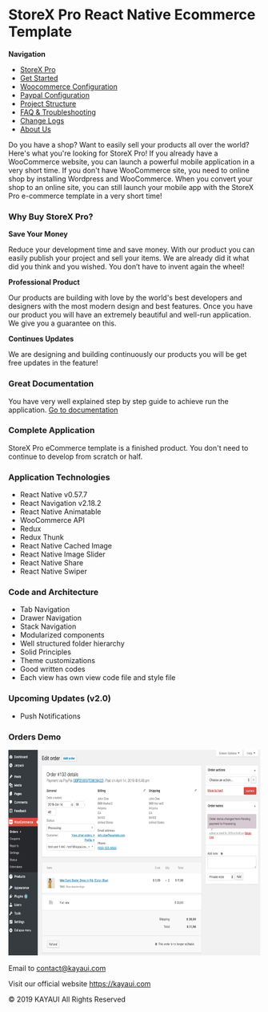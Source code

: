 # StoreX Pro React Native Ecommerce Template

<b>Navigation</b>

- [StoreX Pro](app/storex-pro-react-native-complete-ecommerce-template.md)
- [Get Started](app/get-started.md)
- [Woocommerce Configuration](app/woocommerce-configuration.md)
- [Paypal Configuration](app/paypal.md)
- [Project Structure](app/project-structure.md)
- [FAQ & Troubleshooting](app/faq.md)
- [Change Logs](app/change-logs.md)
- [About Us](app/about-us.md)


<p>
    Do you have a shop? Want to easily sell your products all over the world? Here's what you're looking for StoreX Pro!
    If
    you already have a WooCommerce website, you can launch a powerful mobile application in a very short time. If you
    don't
    have WooCommerce site, you need to online shop by installing Wordpress and WooCommerce. When you convert your shop
    to an
    online site, you can still launch your mobile app with the StoreX Pro e-commerce template in a very short time!
</p>


<h3>Why Buy StoreX Pro?</h3>

<b>Save Your Money</b>
<p>Reduce your development time and save money. With our product you can easily publish your project and sell your
    items.
    We are already did it what did you think and you wished. You don’t have to invent again the wheel!
</p>
<b>Professional Product</b>
<p>Our products are building with love by the world's best developers and designers with the most modern design and best
    features. Once you have our product you will have an extremely beautiful and well-run application. We give you a
    guarantee on this.</p>

<b>Continues Updates</b>
<p>We are designing and building continuously our products you will be get free updates in the feature!</p>


<h3>Great Documentation</h3>
<p>
    You have very well explained step by step guide to achieve run the application.
    <a href="http://docs.storexpro.kayaui.com/#/app/storex-pro-react-native-complete-ecommerce-template"
        target="_blank">Go to documentation</a>
</p>

<h3>Complete Application</h3>
<p>
    StoreX Pro eCommerce template is a finished product. You don't need to continue to develop from scratch or half.
</p>


<h3>Application Technologies</h3>
<ul>
    <li>React Native v0.57.7</li>
    <li>React Navigation v2.18.2</li>
    <li>React Native Animatable</li>
    <li>WooCommerce API</li>
    <li>Redux</li>
    <li>Redux Thunk</li>
    <li>React Native Cached Image</li>
    <li>React Native Image Slider</li>
    <li>React Native Share</li>
    <li>React Native Swiper</li>
</ul>

<h3>Code and Architecture</h3>
<ul>
    <li>Tab Navigation</li>
    <li>Drawer Navigation</li>
    <li>Stack Navigation</li>
    <li>Modularized components</li>
    <li>Well structured folder hierarchy</li>
    <li>Solid Principles</li>
    <li>Theme customizations</li>
    <li>Good written codes</li>
    <li>Each view has own view code file and style file</li>
</ul>

<h3>Upcoming Updates (v2.0)</h3>
<ul>
    <li>Push Notifications</li>
</ul>

### Orders Demo

<img src="https://github.com/kayaui/Storex-Pro-Docs/blob/master/img/orders_demo.png" width="100%" height="410">


Email to contact@kayaui.com

Visit our official website https://kayaui.com

© 2019 KAYAUI All Rights Reserved


